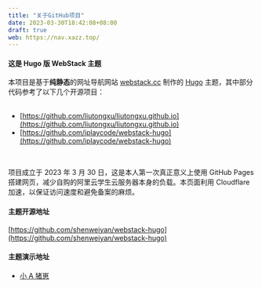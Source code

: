 ```yaml
---
title: "关于GitHub项目"
date: 2023-03-30T18:42:08+08:00
draft: true
web: https://nav.xazz.top/
---
```


#### 这是 Hugo 版 WebStack 主题

本项目是基于**纯静态**的网址导航网站 [webstack.cc](https://github.com/WebStackPage/WebStackPage.github.io) 制作的 [Hugo](https://gohugo.io/) 主题，其中部分代码参考了以下几个开源项目：<br/><br/>

- [https://github.com/liutongxu/liutongxu.github.io](https://github.com/liutongxu/liutongxu.github.io)
- [https://github.com/iplaycode/webstack-hugo](https://github.com/iplaycode/webstack-hugo)

<br/>

项目成立于 2023 年 3 月 30 日，这是本人第一次真正意义上使用 GitHub Pages 搭建网页，减少自购的阿里云学生云服务器本身的负载。本页面利用 Cloudflare 加速，以保证访问速度和避免备案的麻烦。

#### 主题开源地址

[https://github.com/shenweiyan/webstack-hugo](https://github.com/shenweiyan/webstack-hugo)

#### 主题演示地址

- [小 A 猪崽](https://nav.xazz.top/)
